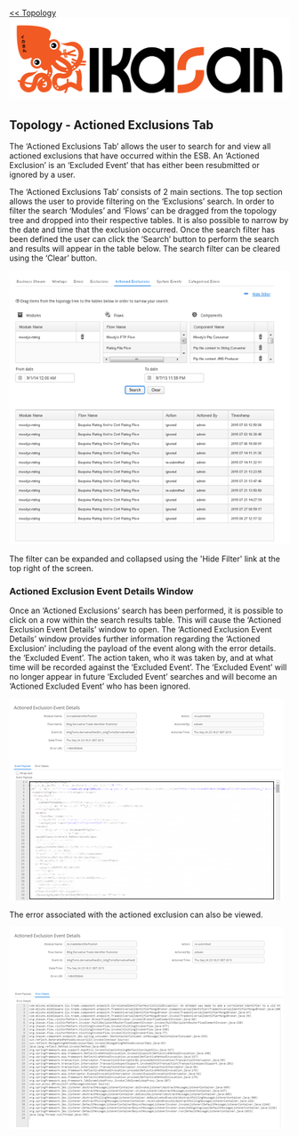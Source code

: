 [<< Topology](./Topology.md)
![IKASAN](../developer/docs/quickstart-images/Ikasan-title-transparent.png)
## Topology - Actioned Exclusions Tab

The ‘Actioned Exclusions Tab’ allows the user to search for and view all actioned exclusions that have occurred within the ESB. An ‘Actioned Exclusion’ is an ‘Excluded Event’ that has either been resubmitted or ignored by a user.

The ‘Actioned Exclusions Tab’ consists of 2 main sections. The top section allows the user to provide filtering on the ‘Exclusions’ search. In order to filter the search ‘Modules’ and ‘Flows’ can be dragged from the topology tree and dropped into their respective tables. It is also possible to narrow by the date and time that the exclusion occurred. Once the search filter has been defined the user can click the ‘Search’ button to perform the search and results will appear in the table below. The search filter can be cleared using the ‘Clear’ button. 

![IKASAN](../developer/docs/sample-images/actioned-exclusion-search-tab.png)

The filter can be expanded and collapsed using the 'Hide Filter' link at the top right of the screen.

###	Actioned Exclusion Event Details Window

Once an ‘Actioned Exclusions’ search has been performed, it is possible to click on a row within the search results table. This will cause the ‘Actioned Exclusion Event Details’ window to open. The ‘Actioned Exclusion Event Details’ window provides further information regarding the ‘Actioned Exclusion’ including the payload of the event along with the error details.
 the ‘Excluded Event’. The action taken, who it was taken by, and at what time will be recorded against the ‘Excluded Event’. The ‘Excluded Event’ will no longer appear in future ‘Excluded Event’ searches and will become an ‘Actioned Excluded Event’ who has been ignored.


![IKASAN](../developer/docs/sample-images/actioned-exclusion-occurrence-details-window.png)

The error associated with the actioned exclusion can also be viewed.

![IKASAN](../developer/docs/sample-images/actioned-exclusion-occurrence-error-details-window.png)
